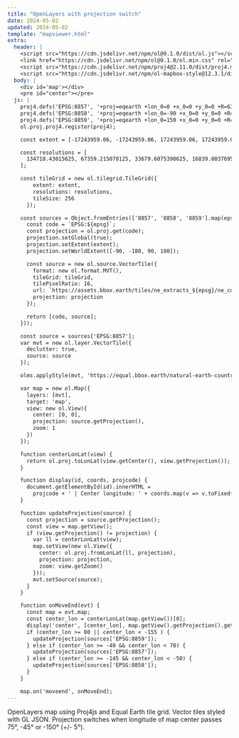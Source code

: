```yaml
---
title: "OpenLayers with projection switch"
date: 2024-05-02
updated: 2024-05-02
template: "mapviewer.html"
extra:
  header: |
    <script src="https://cdn.jsdelivr.net/npm/ol@9.1.0/dist/ol.js"></script>
    <link href="https://cdn.jsdelivr.net/npm/ol@9.1.0/ol.min.css" rel="stylesheet">
    <script src="https://cdn.jsdelivr.net/npm/proj4@2.11.0/dist/proj4.min.js"></script>
    <script src="https://cdn.jsdelivr.net/npm/ol-mapbox-style@12.3.1/dist/olms.js"></script>
  body: |
    <div id='map'></div>
    <pre id="center"></pre>
  js: |
    proj4.defs('EPSG:8857', '+proj=eqearth +lon_0=0 +x_0=0 +y_0=0 +R=6371008.7714 +units=m +no_defs +type=crs');
    proj4.defs('EPSG:8858', '+proj=eqearth +lon_0=-90 +x_0=0 +y_0=0 +R=6371008.7714 +units=m +no_defs +type=crs');
    proj4.defs('EPSG:8859', '+proj=eqearth +lon_0=150 +x_0=0 +y_0=0 +R=6371008.7714 +units=m +no_defs +type=crs');
    ol.proj.proj4.register(proj4);

    const extent = [-17243959.06, -17243959.06, 17243959.06, 17243959.06];

    const resolutions = [
      134718.43015625, 67359.215078125, 33679.6075390625, 16839.80376953125, 8419.901884765624, 4209.950942382812, 2104.975471191406, 1052.487735595703, 526.2438677978515, 263.12193389892576, 131.56096694946288, 65.78048347473144, 32.89024173736572, 16.44512086868286, 8.22256043434143, 4.111280217170715, 2.0556401085853575, 1.0278200542926788, 0.5139100271463394, 0.2569550135731697, 0.12847750678658484, 0.06423875339329242, 0.03211937669664621, 0.016059688348323106, 0.008029844174161553
    ];

    const tileGrid = new ol.tilegrid.TileGrid({
        extent: extent,
        resolutions: resolutions,
        tileSize: 256
      });

    const sources = Object.fromEntries(['8857', '8858', '8859'].map(epsg => {
      const code = `EPSG:${epsg}`;
      const projection = ol.proj.get(code);
      projection.setGlobal(true);
      projection.setExtent(extent);
      projection.setWorldExtent([-90, -180, 90, 180]);

      const source = new ol.source.VectorTile({
        format: new ol.format.MVT(),
        tileGrid: tileGrid,
        tilePixelRatio: 16,
        url: `https://assets.bbox.earth/tiles/ne_extracts_${epsg}/ne_countries/{z}/{x}/{y}.pbf`,
        projection: projection
      });

      return [code, source];
    }));

    const source = sources['EPSG:8857'];
    var mvt = new ol.layer.VectorTile({
      declutter: true,
      source: source
    });

    olms.applyStyle(mvt, 'https://equal.bbox.earth/natural-earth-countries-style.json');

    var map = new ol.Map({
      layers: [mvt],
      target: 'map',
      view: new ol.View({
        center: [0, 0],
        projection: source.getProjection(),
        zoom: 1
      })
    });

    function centerLonLat(view) {
      return ol.proj.toLonLat(view.getCenter(), view.getProjection());
    }

    function display(id, coords, projcode) {
      document.getElementById(id).innerHTML =
        projcode + ' | Center longitude: ' + coords.map(v => v.toFixed(2));
    }

    function updateProjection(source) {
      const projection = source.getProjection();
      const view = map.getView();
      if (view.getProjection() != projection) {
        var ll = centerLonLat(view);
        map.setView(new ol.View({
          center: ol.proj.fromLonLat(ll, projection),
          projection: projection,
          zoom: view.getZoom()
        }));
        mvt.setSource(source);
      }
    }

    function onMoveEnd(evt) {
      const map = evt.map;
      const center_lon = centerLonLat(map.getView())[0];
      display('center', [center_lon], map.getView().getProjection().getCode());
      if (center_lon >= 80 || center_lon < -155 ) {
        updateProjection(sources['EPSG:8859']);
      } else if (center_lon >= -40 && center_lon < 70) {
        updateProjection(sources['EPSG:8857']);
      } else if (center_lon >= -145 && center_lon < -50) {
        updateProjection(sources['EPSG:8858']);
      }
    }

    map.on('moveend', onMoveEnd);
---
```


OpenLayers map using Proj4js and Equal Earth tile grid. Vector tiles styled with GL JSON.
Projection switches when longitude of map center passes 75°, -45° or -150° (+/- 5°).
